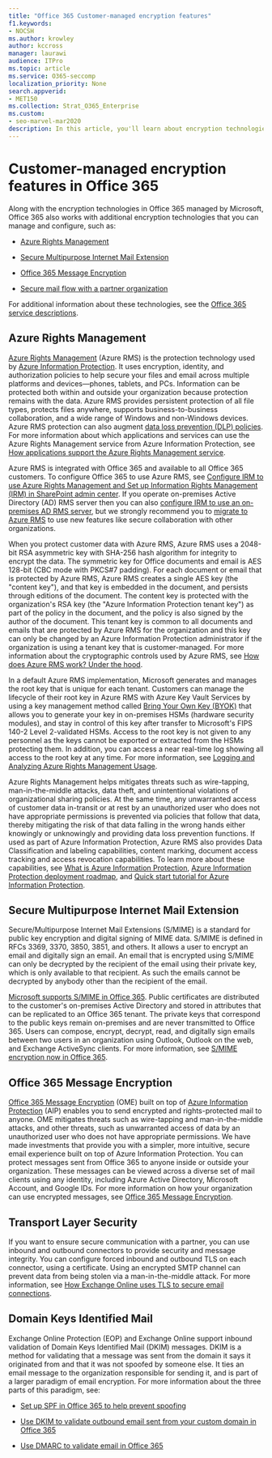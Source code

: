 ```yaml
---
title: "Office 365 Customer-managed encryption features"
f1.keywords:
- NOCSH
ms.author: krowley
author: kccross
manager: laurawi
audience: ITPro
ms.topic: article
ms.service: O365-seccomp
localization_priority: None
search.appverid:
- MET150
ms.collection: Strat_O365_Enterprise
ms.custom:
- seo-marvel-mar2020
description: In this article, you'll learn about encryption technologies that you can manage and configure in Microsoft Office 365.
---
```


# Customer-managed encryption features in Office 365

Along with the encryption technologies in Office 365 managed by Microsoft, Office 365 also works with additional encryption technologies that you can manage and configure, such as:

- [Azure Rights Management](https://docs.microsoft.com/azure/information-protection/what-is-azure-rms)

- [Secure Multipurpose Internet Mail Extension](https://blogs.technet.com/b/exchange/archive/2014/12/15/how-to-configure-s-mime-in-office-365.aspx)

- [Office 365 Message Encryption](https://products.office.com/en-us/exchange/office-365-message-encryption)

- [Secure mail flow with a partner organization](https://docs.microsoft.com/exchange/mail-flow-best-practices/use-connectors-to-configure-mail-flow/set-up-connectors-for-secure-mail-flow-with-a-partner)

For additional information about these technologies, see the [Office 365 service descriptions](https://technet.microsoft.com/library/office-365-service-descriptions.aspx).

## Azure Rights Management

[Azure Rights Management](https://docs.microsoft.com/azure/information-protection/what-is-azure-rms) (Azure RMS) is the protection technology used by [Azure Information Protection](https://docs.microsoft.com/information-protection/understand-explore/what-is-information-protection). It uses encryption, identity, and authorization policies to help secure your files and email across multiple platforms and devices—phones, tablets, and PCs. Information can be protected both within and outside your organization because protection remains with the data. Azure RMS provides persistent protection of all file types, protects files anywhere, supports business-to-business collaboration, and a wide range of Windows and non-Windows devices. Azure RMS protection can also augment [data loss prevention (DLP) policies](https://docs.microsoft.com/exchange/security-and-compliance/data-loss-prevention/data-loss-prevention). For more information about which applications and services can use the Azure Rights Management service from Azure Information Protection, see [How applications support the Azure Rights Management service](https://docs.microsoft.com/information-protection/understand-explore/applications-support).

Azure RMS is integrated with Office 365 and available to all Office 365 customers. To configure Office 365 to use Azure RMS, see [Configure IRM to use Azure Rights Management and Set up Information Rights Management (IRM) in SharePoint admin center](https://technet.microsoft.com/library/dn151475(v=exchg.150).aspx). If you operate on-premises Active Directory (AD) RMS server then you can also [configure IRM to use an on-premises AD RMS server](https://docs.microsoft.com/office365/SecurityCompliance/configure-irm-to-use-an-on-premises-ad-rms-server), but we strongly recommend you to [migrate to Azure RMS](https://docs.microsoft.com/azure/information-protection/migrate-from-ad-rms-to-azure-rms) to use new features like secure collaboration with other organizations.

When you protect customer data with Azure RMS, Azure RMS uses a 2048-bit RSA asymmetric key with SHA-256 hash algorithm for integrity to encrypt the data. The symmetric key for Office documents and email is AES 128-bit (CBC mode with PKCS#7 padding). For each document or email that is protected by Azure RMS, Azure RMS creates a single AES key (the "content key"), and that key is embedded in the document, and persists through editions of the document. The content key is protected with the organization's RSA key (the "Azure Information Protection tenant key") as part of the policy in the document, and the policy is also signed by the author of the document. This tenant key is common to all documents and emails that are protected by Azure RMS for the organization and this key can only be changed by an Azure Information Protection administrator if the organization is using a tenant key that is customer-managed. For more information about the cryptographic controls used by Azure RMS, see [How does Azure RMS work? Under the hood](https://docs.microsoft.com/information-protection/understand-explore/how-does-it-work).

In a default Azure RMS implementation, Microsoft generates and manages the root key that is unique for each tenant. Customers can manage the lifecycle of their root key in Azure RMS with Azure Key Vault Services by using a key management method called [Bring Your Own Key (BYOK)](https://docs.microsoft.com/azure/information-protection/plan-implement-tenant-key) that allows you to generate your key in on-premises HSMs (hardware security modules), and stay in control of this key after transfer to Microsoft's FIPS 140-2 Level 2-validated HSMs. Access to the root key is not given to any personnel as the keys cannot be exported or extracted from the HSMs protecting them. In addition, you can access a near real-time log showing all access to the root key at any time. For more information, see [Logging and Analyzing Azure Rights Management Usage](https://docs.microsoft.com/azure/information-protection/log-analyze-usage).

Azure Rights Management helps mitigates threats such as wire-tapping, man-in-the-middle attacks, data theft, and unintentional violations of organizational sharing policies. At the same time, any unwarranted access of customer data in-transit or at rest by an unauthorized user who does not have appropriate permissions is prevented via policies that follow that data, thereby mitigating the risk of that data falling in the wrong hands either knowingly or unknowingly and providing data loss prevention functions. If used as part of Azure Information Protection, Azure RMS also provides Data Classification and labeling capabilities, content marking, document access tracking and access revocation capabilities. To learn more about these capabilities, see [What is Azure Information Protection](https://docs.microsoft.com/information-protection/understand-explore/what-is-information-protection), [Azure Information Protection deployment roadmap](https://docs.microsoft.com/information-protection/plan-design/deployment-roadmap), and [Quick start tutorial for Azure Information Protection](https://docs.microsoft.com/information-protection/get-started/infoprotect-quick-start-tutorial).

## Secure Multipurpose Internet Mail Extension

Secure/Multipurpose Internet Mail Extensions (S/MIME) is a standard for public key encryption and digital signing of MIME data. S/MIME is defined in RFCs 3369, 3370, 3850, 3851, and others. It allows a user to encrypt an email and digitally sign an email. An email that is encrypted using S/MIME can only be decrypted by the recipient of the email using their private key, which is only available to that recipient. As such the emails cannot be decrypted by anybody other than the recipient of the email.

[Microsoft supports S/MIME in Office 365](https://blogs.technet.com/b/exchange/archive/2014/12/15/how-to-configure-s-mime-in-office-365.aspx). Public certificates are distributed to the customer's on-premises Active Directory and stored in attributes that can be replicated to an Office 365 tenant. The private keys that correspond to the public keys remain on-premises and are never transmitted to Office 365. Users can compose, encrypt, decrypt, read, and digitally sign emails between two users in an organization using Outlook, Outlook on the web, and Exchange ActiveSync clients. For more information, see [S/MIME encryption now in Office 365](https://blogs.office.com/2014/02/26/smime-encryption-now-in-office-365/).

## Office 365 Message Encryption

[Office 365 Message Encryption](https://products.office.com/exchange/office-365-message-encryption) (OME) built on top of [Azure Information Protection](https://docs.microsoft.com/information-protection/understand-explore/what-is-information-protection) (AIP) enables you to send encrypted and rights-protected mail to anyone. OME mitigates threats such as wire-tapping and man-in-the-middle attacks, and other threats, such as unwarranted access of data by an unauthorized user who does not have appropriate permissions. We have made investments that provide you with a simpler, more intuitive, secure email experience built on top of Azure Information Protection. You can protect messages sent from Office 365 to anyone inside or outside your organization. These messages can be viewed across a diverse set of mail clients using any identity, including Azure Active Directory, Microsoft Account, and Google IDs. For more information on how your organization can use encrypted messages, see [Office 365 Message Encryption](https://support.office.com/article/F87CB016-7876-4317-AE3C-9169B311FF8A).

## Transport Layer Security

If you want to ensure secure communication with a partner, you can use inbound and outbound connectors to provide security and message integrity. You can configure forced inbound and outbound TLS on each connector, using a certificate. Using an encrypted SMTP channel can prevent data from being stolen via a man-in-the-middle attack. For more information, see [How Exchange Online uses TLS to secure email connections](https://support.office.com/article/How-Exchange-Online-uses-TLS-to-secure-email-connections-in-Office-365-4CDE0CDA-3430-4DC0-B489-F2C0736C929F).

## Domain Keys Identified Mail

Exchange Online Protection (EOP) and Exchange Online support inbound validation of Domain Keys Identified Mail (DKIM) messages. DKIM is a method for validating that a message was sent from the domain it says it originated from and that it was not spoofed by someone else. It ties an email message to the organization responsible for sending it, and is part of a larger paradigm of email encryption. For more information about the three parts of this paradigm, see:

- [Set up SPF in Office 365 to help prevent spoofing](https://docs.microsoft.com/office365/SecurityCompliance/set-up-spf-in-office-365-to-help-prevent-spoofing)

- [Use DKIM to validate outbound email sent from your custom domain in Office 365](https://docs.microsoft.com/office365/SecurityCompliance/use-dkim-to-validate-outbound-email)

- [Use DMARC to validate email in Office 365](https://docs.microsoft.com/office365/SecurityCompliance/use-dmarc-to-validate-email)
